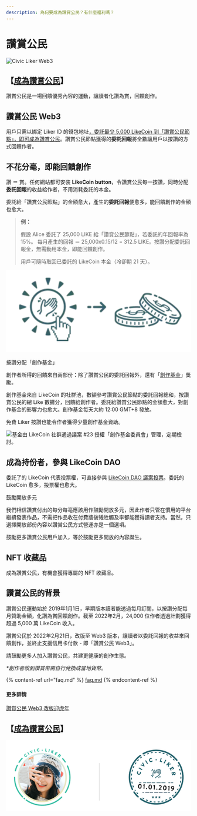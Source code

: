```yaml
---
description: 為何要成為讚賞公民？有什麼福利嗎？
---
```


# 讚賞公民

![Civic Liker Web3](../../.gitbook/assets/LikeCoin\_AD110\_CLWeb3\_Banner1.png)

## 【[成為讚賞公民](be-a-civic-liker.md)】

讚賞公民是一場回饋優秀內容的運動，讓讀者化讚為賞，回饋創作。

## 讚賞公民 Web3

用戶只需以綁定 Liker ID 的錢包地址[，委託最少 5,000 LikeCoin 到「讚賞公民節點」，即可成為讚賞公民](be-a-civic-liker.md)。讚賞公民節點獲得的**委託回報**將全數讓用戶以按讚的方式回饋作者。

## 不花分毫，即能回饋創作

讚 ＝ 賞。任何網站都可安裝 **LikeCoin button**，令讚賞公民每一按讚，同時分配**委託回報**的收益給作者，不用消耗委託的本金。

委託給「讚賞公民節點」的金額愈大，產生的**委託回報**便愈多，能回饋創作的金額也愈大。

> **例：**
>
> 假設 Alice 委託了 25,000 LIKE 給「讚賞公民節點」，若委託的年回報率為 15%。 每月產生的回報 ＝ 25,000x0.15/12 = 312.5 LIKE。按讚分配委託回報金，無需動用本金，即能回饋創作。
>
> 用戶可隨時取回已委託的 LikeCoin 本金（冷卻期 21 天）。

![安裝 LikeCoin button，令讚賞公民每一按讚，同時分配委託回報的收益給作者](<../../.gitbook/assets/image (35).png>)

按讚分配「創作基金」


創作者所得的回饋來自兩部份：除了讚賞公民的委託回報外，還有「[創作基金](creators-fund.md)」奬勵。

創作基金來自 LikeCoin 的社群池，數額參考讚賞公民節點的委託回報總和，按讚賞公民的總 Like 數攤分，回饋給創作者。委託給讚賞公民節點的金額愈大，對創作基金的影響力也愈大。創作基金每天大約 12:00 GMT+8 發放。

免費 Liker 按讚也能令作者獲得少量創作基金資助。

![基金由 LikeCoin 社群通過議案 #23 授權「創作基金委員會」管理，定期檢討。](../../.gitbook/assets/未命名簡報.jpeg)

## 成為持份者，參與 LikeCoin DAO

委託了的 LikeCoin 代表投票權，可直接參與 [LikeCoin DAO 議案投票](../../general-guides/governance/direct-vote.md)。委託的 LikeCoin 愈多，投票權也愈大。

鼓勵開放多元


我們相信讚賞付出的每分每亳應該用作鼓勵開放多元，因此作者只管在慣用的平台繼續發表作品，不需把作品收在付費牆後犧牲觸及率都能獲得讀者支持。當然，只選擇開放部份內容以讚賞公民方式營運亦是一個選項。

鼓勵更多讚賞公民用戶加入，等於鼓勵更多開放的內容誕生。


NFT 收藏品
-------

成為讚賞公民，有機會獲得專屬的 NFT 收藏品。

## 讚賞公民的背景

讚賞公民運動始於 2019年1月1日，早期版本讀者能透過每月訂閱，以按讚分配每月贊助金額，化讚為賞回饋創作。截至 2022年2月，24,000 位作者透過計劃獲得超過 5,000 萬 LikeCoin 收入。

讚賞公民於 2022年2月21日，改版至 Web3 版本，讓讀者以委託回報的收益來回饋創作，並終止支援信用卡付款 - 即「讚賞公民 Web3」。



請鼓勵更多人加入讚賞公民，共建更健康的創作生態。

_\*創作者收到讚賞幣需自行兌換成當地貨幣。_

{% content-ref url="faq.md" %}
[faq.md](faq.md)
{% endcontent-ref %}

#### 更多詳情

[讚賞公民 Web3 改版迎虎年](https://blog.like.co/zh/civic-liker-web3-announcement/)

## 【[成為讚賞公民](be-a-civic-liker.md)】

![](<../../.gitbook/assets/Civic Liker.png>)
